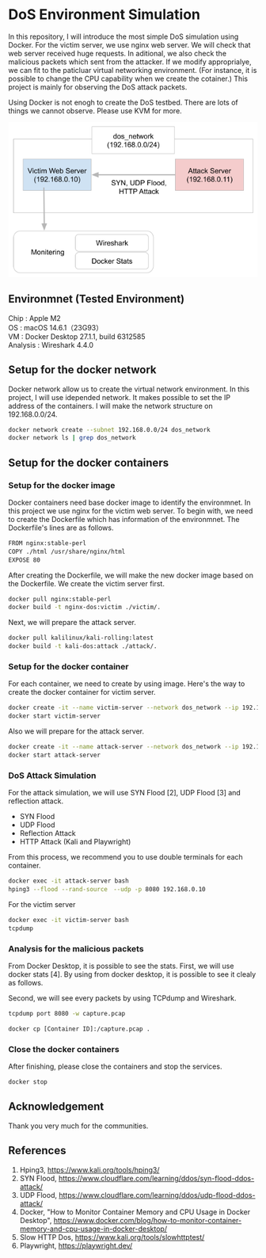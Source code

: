 # DoS Environment Simulation
In this repository, I will introduce the most simple DoS simulation using Docker. For the victim server, we use nginx web server. We will check that web server received huge requests. In aditional, we also check the malicious packets which sent from the attacker. If we modify approprialye, we can fit to the paticluar virtual networking environment. (For instance, it is possible to change the CPU capability when we create the cotainer.) This project is mainly for observing the DoS attack packets.

Using Docker is not enogh to create the DoS testbed. There are lots of things we cannot observe. Please use KVM for more.

![ss](images/dos_overview.png "overview")

## Environmnet (Tested Environment)
Chip : Apple M2 <br>
OS : macOS 14.6.1（23G93）<br>
VM : Docker Desktop 27.1.1, build 6312585 <br>
Analysis : Wireshark 4.4.0

## Setup for the docker network
Docker network allow us to create the virtual network environment. In this project, I will use idepended network. It makes possible to set the IP address of the containers. I will make the network structure on 192.168.0.0/24. 

```bash
docker network create --subnet 192.168.0.0/24 dos_network
docker network ls | grep dos_network
```

## Setup for the docker containers
### Setup for the docker image
Docker containers need base docker image to identify the environmnet. In this project we use nginx for the victim web server. To begin with, we need to create the Dockerfile which has information of the environmnet. The Dockerfile's lines are as follows.

```bash
FROM nginx:stable-perl
COPY ./html /usr/share/nginx/html
EXPOSE 80
```

After creating the Dockerfile, we will make the new docker image based on the Dockerfile. We create the victim server first. 

```bash
docker pull nginx:stable-perl
docker build -t nginx-dos:victim ./victim/.
```

Next, we will prepare the attack server.
```bash
docker pull kalilinux/kali-rolling:latest
docker build -t kali-dos:attack ./attack/.
```

### Setup for the docker container
For each container, we need to create by using image. Here's the way to create the docker container for victim server.

```bash
docker create -it --name victim-server --network dos_network --ip 192.168.0.10 -p 8080:80 nginx-dos:victim
docker start victim-server
```
Also we will prepare for the attack server.

```bash
docker create -it --name attack-server --network dos_network --ip 192.168.0.11 kalilinux/kali-rolling:latest
docker start attack-server
```

### DoS Attack Simulation
For the attack simulation, we will use SYN Flood [2], UDP Flood [3] and reflection attack.
- SYN Flood
- UDP Flood
- Reflection Attack
- HTTP Attack (Kali and Playwright)


 From this process, we recommend you to use double terminals for each container.

```bash
docker exec -it attack-server bash
hping3 --flood --rand-source　--udp -p 8080 192.168.0.10

```
For the victim server
```bash
docker exec -it victim-server bash
tcpdump
```
### Analysis for the malicious packets
From Docker Desktop, it is possible to see the stats. First, we will use docker stats [4]. By using from docker desktop, it is possible to see it clealy as follows.


Second, we will see every packets by using TCPdump and Wireshark.
```bash
tcpdump port 8080 -w capture.pcap
```
```bash
docker cp [Container ID]:/capture.pcap .
```

### Close the docker containers
After finishing, please close the containers and stop the services.
```bash
docker stop
```
## Acknowledgement
Thank you very much for the communities. 

## References
1. Hping3, https://www.kali.org/tools/hping3/
1. SYN Flood, https://www.cloudflare.com/learning/ddos/syn-flood-ddos-attack/
1. UDP Flood, https://www.cloudflare.com/learning/ddos/udp-flood-ddos-attack/
1. Docker, "How to Monitor Container Memory and CPU Usage in Docker Desktop", https://www.docker.com/blog/how-to-monitor-container-memory-and-cpu-usage-in-docker-desktop/
1. Slow HTTP Dos, https://www.kali.org/tools/slowhttptest/
1. Playwright, https://playwright.dev/

